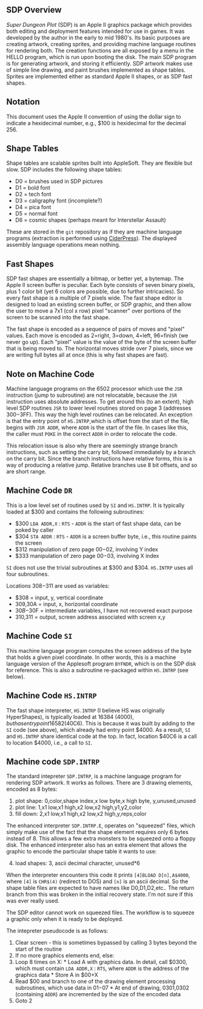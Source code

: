 SDP Overview
------------

*Super Dungeon Plot* (SDP) is an Apple II graphics package which provides both editing and deployment features intended for use in games.  It was developed by the author in the early to mid 1980's.  Its basic purposes are creating artwork, creating sprites, and providing machine language routines for rendering both.  The creation functions are all exposed by a menu in the HELLO program, which is run upon booting the disk.  The main SDP program is for generating artwork, and storing it efficiently.  SDP artwork makes use of simple line drawing, and paint brushes implemented as shape tables.  Sprites are implemented either as standard Apple II shapes, or as SDP fast shapes.

Notation
--------

This document uses the Apple II convention of using the dollar sign to indicate a hexidecimal number, e.g., $100 is hexidecimal for the decimal 256.

Shape Tables
------------

Shape tables are scalable sprites built into AppleSoft.  They are flexible but slow.  SDP includes the following shape tables:

* D0 = brushes used in SDP pictures
* D1 = bold font
* D2 = tech font
* D3 = caligraphy font (incomplete?)
* D4 = pica font
* D5 = normal font
* D6 = cosmic shapes (perhaps meant for Interstellar Assault)

These are stored in the `git` repository as if they are machine language programs (extraction is performed using [CiderPress](https://a2ciderpress.com/)).  The displayed assembly language operations mean nothing.

Fast Shapes
-----------

SDP fast shapes are essentially a bitmap, or better yet, a bytemap.  The Apple II screen buffer is peculiar.  Each byte consists of seven binary pixels, plus 1 color bit (yet 6 colors are possible, due to further intricacies).  So every fast shape is a multiple of 7 pixels wide.  The fast shape editor is designed to load an existing screen buffer, or SDP graphic, and then allow the user to move a 7x1 (col x row) pixel "scanner" over portions of the screen to be scanned into the fast shape.

The fast shape is encoded as a sequence of pairs of moves and "pixel" values.  Each move is encoded as 2=right, 3=down, 4=left, 96=finish (we never go up).  Each "pixel" value is the value of the byte of the screen buffer that is being moved to.  The horizontal moves stride over 7 pixels, since we are writing full bytes all at once (this is why fast shapes are fast).

Note on Machine Code
--------------------

Machine language programs on the 6502 processor which use the `JSR` instruction (jump to subroutine) are not relocatable, because the `JSR` instruction uses absolute addresses.  To get around this (to an extent), high level SDP routines `JSR` to lower level routines stored on page 3 (addresses $300-$3FF).  This way the high level routines can be relocated.  An exception is that the entry point of `HS.INTRP`,which is offset from the start of the file, begins with `JSR ADDR`, where `ADDR` is the start of the file.  In cases like this, the caller must `POKE` in the correct `ADDR` in order to relocate the code.

This relocation issue is also why there are seemingly strange branch instructions, such as setting the carry bit, followed immediately by a branch on the carry bit.  Since the branch instructions have relative forms, this is a way of producing a relative jump.  Relative branches use 8 bit offsets, and so are short range.

Machine Code `DR`
-----------------

This is a low level set of routines used by `SI` and `HS.INTRP`.  It is typically loaded at $300 and contains the following subroutines:

* $300 `LDA ADDR,X` : `RTS` - `ADDR` is the start of fast shape data, can be poked by caller
* $304 `STA ADDR` : `RTS` - `ADDR` is a screen buffer byte, i.e., this routine paints the screen
* $312 manipulation of zero page $00-$02, involving Y index
* $333 manipulation of zero page $00-$03, involving X index

`SI` does not use the trivial subroutines at $300 and $304. `HS.INTRP` uses all four subroutines.

Locations $308-$311 are used as variables:
* $308 = input, y, vertical coordinate
* $309,$30A = input, x, horizontal coordinate
* $30B-$30F = intermediate variables, I have not recovered exact purpose
* $310,$311 = output, screen address associated with screen x,y

Machine Code `SI`
-----------------

This machine language program computes the screen address of the byte that holds a given pixel coordinate.  In other words, this is a machine language version of the Applesoft program `BYFNDR`, which is on the SDP disk for reference.  This is also a subroutine re-packaged within `HS.INTRP` (see below).

Machine Code `HS.INTRP`
-----------------------

The fast shape interpreter, `HS.INTRP` (I believe HS was originally HyperShapes), is typically loaded at 16384 ($4000), but has entry point 16582 ($40C6).  This is because it was built by adding to the `SI` code (see above), which already had entry point $4000.  As a result, `SI` and `HS.INTRP` share identical code at the top.  In fact, location $40C6 is a call to location $4000, i.e., a call to `SI`.

Machine code `SDP.INTRP`
------------------------

The standard intepreter `SDP.INTRP`, is a machine language program for rendering SDP artwork.  It works as follows.  There are 3 drawing elements, encoded as 8 bytes:

1. plot shape: 0,color,shape index,x low byte,x high byte, y,unused,unused
2. plot line: 1,x1 low,x1 high,x2 low,x2 high,y1,y2,color
3. fill down: 2,x1 low,x1 high,x2 low,x2 high,y,reps,color

The enhanced interpreter `SDP.INTRP.E`, operates on "squeezed" files, which simply make use of the fact that the shape element requires only 6 bytes instead of 8.  This allows a few extra monsters to be squeezed onto a floppy disk.  The enhanced interpreter also has an extra element that allows the graphic to encode the particular shape table it wants to use:

4. load shapes: 3, ascii decimal character, unused*6

When the interpreter encounters this code it prints `[4]BLOAD D[n],A$4000`, where `[4]` is `CHR$(4)` (redirect to DOS) and `[n]` is an ascii decimal.  So the shape table files are expected to have names like D0,D1,D2,etc..  The return branch from this was broken in the initial recovery state.  I'm not sure if this was ever really used.

The SDP editor cannot work on squeezed files.  The workflow is to squeeze a graphic only when it is ready to be deployed.

The intepreter pseudocode is as follows:

  1. Clear screen - this is sometimes bypassed by calling 3 bytes beyond the start of the routine
  2. If no more graphics elements end, else:
  2. Loop 8 times on X:
    * Load A with graphics data.  In detail, call $0300, which must contain `LDA ADDR,X` : `RTS`, where `ADDR` is the address of the graphics data
    * Store A in $00+X
  3. Read $00 and branch to one of the drawing element processing subroutines, which use data in $01-$07
    * At end of drawing, $0301,$0302 (containing `ADDR`) are incremented by the size of the encoded data
  4. Goto 2

